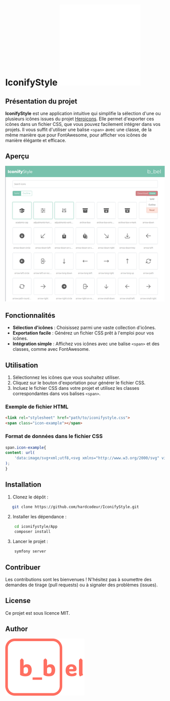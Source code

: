 # IconifyStyle ![Logo du projet](./media/IconifyStyle_logo.svg)

## Présentation du projet

**IconifyStyle** est une application intuitive qui simplifie la sélection d'une ou plusieurs icônes issues du projet [Heroicons](https://github.com/tailwindlabs/heroicons). Elle permet d'exporter ces icônes dans un fichier CSS, que vous pouvez facilement intégrer dans vos projets. Il vous suffit d'utiliser une balise `<span>` avec une classe, de la même manière que pour FontAwesome, pour afficher vos icônes de manière élégante et efficace.

## Aperçu

![Aperçu du projet](./media/iconifyStyle_preview.png)

## Fonctionnalités

- **Sélection d'icônes** : Choisissez parmi une vaste collection d'icônes.
- **Exportation facile** : Générez un fichier CSS prêt à l'emploi pour vos icônes.
- **Intégration simple** : Affichez vos icônes avec une balise `<span>` et des classes, comme avec FontAwesome.

## Utilisation

1. Sélectionnez les icônes que vous souhaitez utiliser.
2. Cliquez sur le bouton d'exportation pour générer le fichier CSS.
3. Incluez le fichier CSS dans votre projet et utilisez les classes correspondantes dans vos balises `<span>`.

### Exemple de fichier HTML

```html
<link rel="stylesheet" href="path/to/iconifystyle.css">
<span class="icon-example"></span>

```

### Format de données dans le fichier CSS

``` css
span.icon-example{
content: url(
    'data:image/svg+xml;utf8,<svg xmlns="http://www.w3.org/2000/svg" viewBox="0 0 24 24" fill="currentColor" aria-hidden="true"><path d="M11.7 2.805a.75.75 0 01.6 0A60.65 60.65 0 0122.83 8.72a.75.75 0 01-.231 1.337 49.949 49.949 0 00-9.902 3.912l-.003.002-.34.18a.75.75 0 01-.707 0A50.009 50.009 0 007.5 12.174v"/></svg>'
);
}
```

## Installation

1. Clonez le dépôt :

```bash
   git clone https://github.com/hardcodeur/IconifyStyle.git
```

2. Installer les dépendance :

```bash
    cd iconifystyle/App
    composer install
```

3. Lancer le projet :

```bash
    symfony server  
```

## Contribuer
Les contributions sont les bienvenues ! N'hésitez pas à soumettre des demandes de tirage (pull requests) ou à signaler des problèmes (issues).

## License
Ce projet est sous licence MIT.

## Author
![author logo](./media/author_logo.svg)